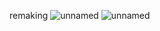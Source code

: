 remaking
![unnamed](https://github.com/user-attachments/assets/0830ae98-55a4-4af0-9c5f-787a80b50e51)
![unnamed](https://github.com/user-attachments/assets/67c8f07b-0804-41a1-9b07-c494ff1e8a43)
